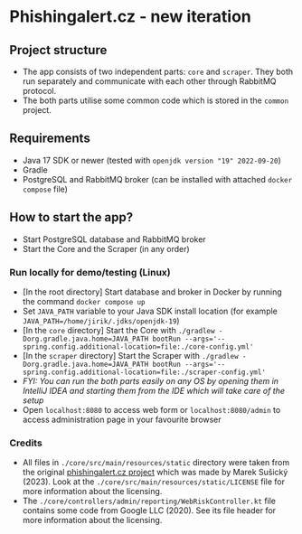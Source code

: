 # Phishingalert.cz - new iteration

## Project structure
- The app consists of two independent parts: `core` and `scraper`.
They both run separately and communicate with each other
through RabbitMQ protocol.
- The both parts utilise some common code which is stored in the `common` project.

## Requirements
- Java 17 SDK or newer (tested with `openjdk version "19" 2022-09-20`)
- Gradle
- PostgreSQL and RabbitMQ broker (can be installed with attached 
`docker compose` file)

## How to start the app?
- Start PostgreSQL database and RabbitMQ broker
- Start the Core and the Scraper (in any order)

### Run locally for demo/testing (Linux)
- [In the root directory] Start database and broker in Docker by running the command `docker compose up`
- Set `JAVA_PATH` variable to your Java SDK install location (for example `JAVA_PATH=/home/jirik/.jdks/openjdk-19`)
- [In the `core` directory] Start the Core with 
`./gradlew -Dorg.gradle.java.home=JAVA_PATH bootRun --args='--spring.config.additional-location=file:./core-config.yml'`
- [In the `scraper` directory] Start the Scraper with
`./gradlew -Dorg.gradle.java.home=JAVA_PATH bootRun --args='--spring.config.additional-location=file:./scraper-config.yml'`
- _FYI: You can run the both parts easily on any OS by opening them in IntelliJ IDEA and
starting them from the IDE which will take care of the setup_
- Open `localhost:8080` to access web form or `localhost:8080/admin` to access
    administration page in your favourite browser

### Credits
- All files in `./core/src/main/resources/static` directory were taken from the original [phishingalert.cz project](https://github.com/sec4good/phishingalert_cz) which was made by Marek Sušický (2023). Look at the `./core/src/main/resources/static/LICENSE` file for more information about the licensing.
- The `./core/controllers/admin/reporting/WebRiskController.kt` file contains some code from Google LLC (2020). See its file header for more information about the licensing.